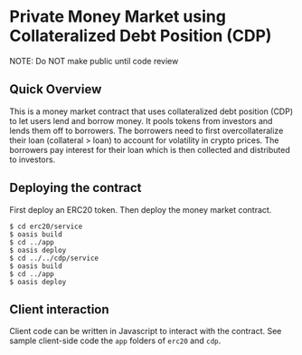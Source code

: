 # Private Money Market using Collateralized Debt Position (CDP)
NOTE: Do NOT make public until code review

## Quick Overview

This is a money market contract that uses collateralized debt position (CDP) to let users lend and borrow money. It pools tokens from investors and lends them off to borrowers. The borrowers need to first overcollateralize their loan (collateral > loan) to account for volatility in crypto prices. The borrowers pay interest for their loan which is then collected and distributed to investors.

## Deploying the contract

First deploy an ERC20 token. Then deploy the money market contract.
```
$ cd erc20/service
$ oasis build
$ cd ../app
$ oasis deploy
$ cd ../../cdp/service
$ oasis build
$ cd ../app
$ oasis deploy
```

## Client interaction

Client code can be written in Javascript to interact with the contract. See sample client-side code the `app` folders of `erc20` and `cdp`.
